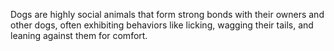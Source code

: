Dogs are highly social animals that form strong bonds with their owners and other dogs, often exhibiting behaviors like licking, wagging their tails, and leaning against them for comfort.
